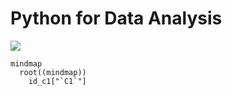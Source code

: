 Python for Data Analysis
====

![](https://wesmckinney.com/book/images/cover.png)

```mermaid
mindmap
  root((mindmap))
    id_c1["`C1`"]
```